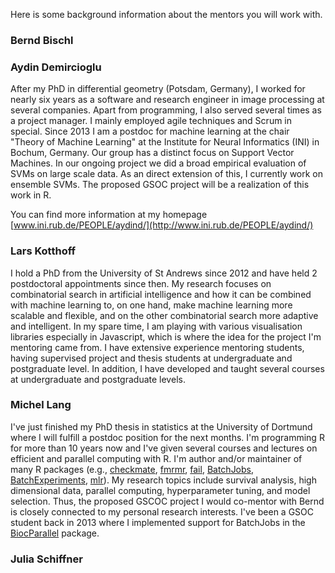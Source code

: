 Here is some background information about the mentors you will work with.

### Bernd Bischl

### Aydin Demircioglu

After my PhD in differential geometry (Potsdam, Germany), I worked for nearly six years as a software
and research engineer in image processing at several companies. Apart from
programming, I also served several times as a project manager. I mainly employed
agile techniques and Scrum in special. 
Since 2013 I am a postdoc for machine learning at the chair "Theory of Machine
Learning" at the Institute for Neural Informatics (INI) in Bochum, Germany.
Our group has a distinct focus on Support Vector Machines. In our ongoing
project we did a broad empirical evaluation of SVMs on large scale data.
As an direct extension of this, I currently work on ensemble SVMs. The proposed GSOC 
project will be a realization of this work in R.

You can find more information at my homepage [www.ini.rub.de/PEOPLE/aydind/](http://www.ini.rub.de/PEOPLE/aydind/)


### Lars Kotthoff

I hold a PhD from the University of St Andrews since 2012 and have held 2 postdoctoral appointments since then. My research focuses on combinatorial search in artificial intelligence and how it can be combined with machine learning to, on one hand, make machine learning more scalable and flexible, and on the other combinatorial search more adaptive and intelligent. In my spare time, I am playing with various visualisation libraries especially in Javascript, which is where the idea for the project I'm mentoring came from. I have extensive experience mentoring students, having supervised project and thesis students at undergraduate and postgraduate level. In addition, I have developed and taught several courses at undergraduate and postgraduate levels.

### Michel Lang

I've just finished my PhD thesis in statistics at the University of Dortmund where I will fulfill a postdoc position for the next months.
I'm programming R for more than 10 years now and I've given several courses and lectures on efficient and parallel computing with R. 
I'm author and/or maintainer of many R packages (e.g., [checkmate](https://github.com/mllg/checkmate), [fmrmr](https://github.com/mllg/fmrmr), [fail](https://github.com/mllg/fail), [BatchJobs](https://github.com/tudo-r/BatchJobs), [BatchExperiments](https://github.com/tudo-r/BatchExperiments), [mlr](https://github.com/berndbischl/mlr)).
My research topics include survival analysis, high dimensional data, parallel computing, hyperparameter tuning, and model selection. Thus, the proposed GSCOC project I would co-mentor with Bernd is closely connected to my personal research interests. 
I've been a GSOC student back in 2013 where I implemented support for BatchJobs in the [BiocParallel](https://github.com/Bioconductor/BiocParallel) package.
### Julia Schiffner